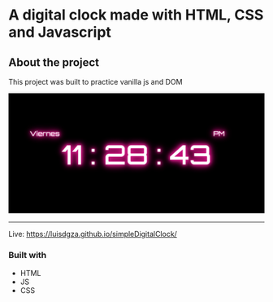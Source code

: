 # A digital clock made with HTML, CSS and Javascript

## About the project

This project was built to practice vanilla js and DOM


<img src="./sc.jpeg" alt="screenshot-desktop" width="800">

---

Live: https://luisdgza.github.io/simpleDigitalClock/

### Built with

- HTML
- JS
- CSS
